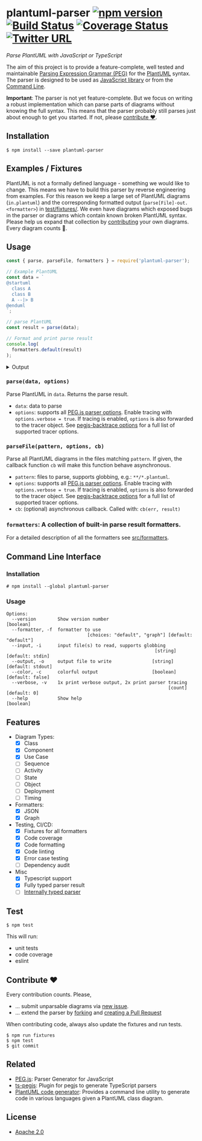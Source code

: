 # plantuml-parser [![npm version](https://badge.fury.io/js/plantuml-parser.svg)](https://badge.fury.io/js/plantuml-parser) [![Build Status](https://travis-ci.com/Enteee/plantuml-parser.svg?branch=master)](https://travis-ci.com/Enteee/plantuml-parser) [![Coverage Status](https://coveralls.io/repos/github/Enteee/plantuml-parser/badge.svg?branch=master)](https://coveralls.io/github/Enteee/plantuml-parser?branch=master) [![Twitter URL](https://img.shields.io/twitter/url?label=%23PlantUMLParser&url=https%3A%2F%2Fgithub.com%2FEnteee%2Fplantuml-parser)](https://twitter.com/intent/tweet?text=Parse%20PlantUML%20with%20JavaScript%20or%20TypeScript%20%F0%9F%9A%80&hashtags=PlantUMLParser,JavaScript,TypeScript&url=https%3A%2F%2Fgithub.com%2FEnteee%2Fplantuml-parser)
_Parse PlantUML with JavaScript or TypeScript_

The aim of this project is to provide a feature-complete, well tested and
maintainable [Parsing Expression Grammar (PEG)](src/plantuml.pegjs)
for the [PlantUML](http://plantuml.com/) syntax. The parser is designed
to be used as [JavaScript library](#usage) or from the [Command Line](#command-line-interface).

**Important**: The parser is not yet feature-complete. But we focus on writing a
robust implementation which can parse parts of diagrams without knowing the full
syntax. This means that the parser probably still parses just about enough to get
you started. If not, please [contribute :heart:](#contribute-heart).

## Installation

```
$ npm install --save plantuml-parser
```

## Examples / Fixtures

PlantUML is not a formally defined language - something we would like to change.
This means we have to build this parser by reverse engineering from examples.
For this reason we keep a large set of PlantUML diagrams (`in.plantuml`) and the corresponding
formatted output (`parse[File]-out.<formatter>`) in [test/fixtures/](test/fixtures). 
We even have diagrams which exposed bugs in the parser or diagrams which contain known
broken PlantUML syntax. Please help us expand that collection by [contributing](#contribute-heart)
your own diagrams. Every diagram counts :rocket:.

## Usage

```javascript
const { parse, parseFile, formatters } = require('plantuml-parser');

// Example PlantUML
const data = `
@startuml
  class A
  class B
  A --|> B
@enduml
`;

// parse PlantUML
const result = parse(data);

// Format and print parse result
console.log(
  formatters.default(result)
);
```

<details><summary>Output</summary>
<p>

```javascript
[
  {
    "elements": [
      {
        "name": "A",
        "title": "A",
        "isAbstract": false,
        "members": []
      },
      {
        "name": "B",
        "title": "B",
        "isAbstract": false,
        "members": []
      },
      {
        "left": "A",
        "right": "B",
        "leftType": "Unknown",
        "rightType": "Unknown",
        "leftArrowHead": "",
        "rightArrowHead": "|>",
        "leftArrowBody": "-",
        "rightArrowBody": "-",
        "leftCardinality": "",
        "rightCardinality": "",
        "label": ""
      }
    ]
  }
]
```

</p>
</details>

### `parse(data, options)`

Parse PlantUML in `data`. Returns the parse result.

* `data`: data to parse
* `options`: supports all [PEG.js parser options]. Enable tracing with
`options.verbose = true`. If tracing is enabled, `options` is also forwarded to the
tracer object. See [pegjs-backtrace options] for a full list of supported tracer options.

### `parseFile(pattern, options, cb)`

Parse all PlantUML diagrams in the files matching `pattern`. If given, the callback function `cb` will make this function behave asynchronous.

* `pattern`: files to parse, supports globbing, e.g.: `**/*.plantuml`.
* `options`: supports all [PEG.js parser options]. Enable tracing with
`options.verbose = true`. If tracing is enabled, `options` is also forwarded to the
tracer object. See [pegjs-backtrace options] for a full list of supported tracer options.
* `cb`: (optional) asynchronous callback. Called with: `cb(err, result)`

### `formatters`: A collection of built-in parse result formatters.

For a detailed description of all the formatters see [src/formatters](src/formatters).

## Command Line Interface

### Installation

```
# npm install --global plantuml-parser
```

### Usage

```
Options:
  --version        Show version number                                 [boolean]
  --formatter, -f  formatter to use
                              [choices: "default", "graph"] [default: "default"]
  --input, -i      input file(s) to read, supports globbing
                                                       [string] [default: stdin]
  --output, -o     output file to write               [string] [default: stdout]
  --color, -c      colorful output                    [boolean] [default: false]
  --verbose, -v    1x print verbose output, 2x print parser tracing
                                                            [count] [default: 0]
  --help           Show help                                           [boolean]
```

## Features

- Diagram Types:
  - [x] Class
  - [x] Component
  - [x] Use Case
  - [ ] Sequence
  - [ ] Activity
  - [ ] State
  - [ ] Object
  - [ ] Deployment
  - [ ] Timing
- Formatters:
  - [x] JSON
  - [x] Graph
- Testing, CI/CD:
  - [x] Fixtures for all formatters
  - [x] Code coverage
  - [x] Code formatting
  - [x] Code linting
  - [x] Error case testing
  - [ ] Dependency audit
- Misc
  - [x] Typescript support
  - [x] Fully typed parser result
  - [ ] [Internally typed parser](https://github.com/Enteee/plantuml-parser/issues/34)

## Test

```
$ npm test
```

This will run:
 * unit tests
 * code coverage
 * eslint

## Contribute :heart:

Every contribution counts. Please,

* ... submit unparsable diagrams via [new issue](https://github.com/Enteee/plantuml-parser/issues/new).
* ... extend the parser by [forking](https://github.com/Enteee/plantuml-parser/fork) and [creating a Pull Request](https://github.com/Enteee/plantuml-parser/compare)

When contributing code, always also update the fixtures and run tests.

```
$ npm run fixtures
$ npm test
$ git commit
```

## Related

* [PEG.js](https://pegjs.org): Parser Generator for JavaScript
* [ts-pegjs](https://github.com/metadevpro/ts-pegjs): Plugin for pegjs to generate TypeScript parsers
* [PlantUML code generator](https://github.com/bafolts/plantuml-code-generator): Provides a command line utility to generate code in various languages given a PlantUML class diagram.

## License

* [Apache 2.0](https://www.apache.org/licenses/LICENSE-2.0)

[PEG.js parser options]:https://pegjs.org/documentation#using-the-parser
[pegjs-backtrace options]:https://github.com/okaxaki/pegjs-backtrace#options

